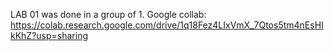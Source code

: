 LAB 01 was done in a group of 1.
Google collab: https://colab.research.google.com/drive/1q18Fez4LIxVmX_7Qtos5tm4nEsHIkKhZ?usp=sharing
